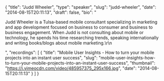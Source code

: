 {
  "title": "Judd Wheeler",
  "type": "speaker",
  "slug": "judd-wheeler",
  "date": "2014-08-15T20:11:13",
  "draft": false,
  "bio": "<p>Judd Wheeler is a Tulsa-based mobile consultant specializing in marketing and app development focused on business to consumer and business to business engagement. When Judd is not consulting about mobile or technology, he spends his time researching trends, speaking internationally and writing books/blogs about mobile marketing.\r\n</p>",
  "recordings": [
    {
      "title": "Mobile User Insights - How to turn your mobile projects into an instant user success",
      "slug": "mobile-user-insights-how-to-turn-your-mobile-projects-into-an-instant-user-success",
      "thumbnail": "https://i.vimeocdn.com/video/485957375_295x166.jpg",
      "date": "2014-08-15T20:11:13"
    }
  ]
}